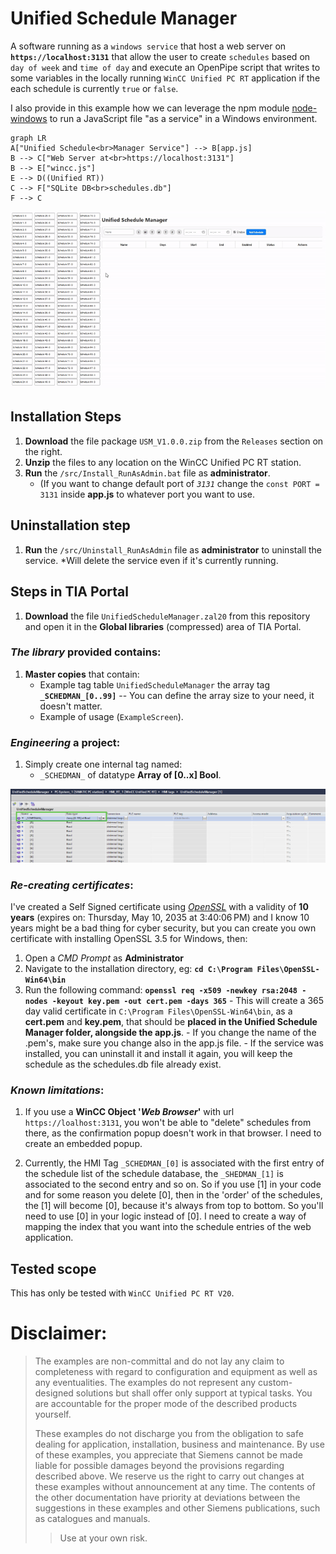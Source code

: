 
# Unified Schedule Manager
A software running as a `windows service` that host a web server on **`https://localhost:3131`** that allow the user to create `schedules` based on `day of week` and `time of day` and execute an OpenPipe script that writes to some variables in the locally running `WinCC Unified PC RT` application if the each schedule is currently `true` or `false`.

I also provide in this example how we can leverage the npm module [node-windows](https://www.npmjs.com/package/node-windows) to run a JavaScript file "as a service" in a Windows environment.
```mermaid
graph LR
A["Unified Schedule<br>Manager Service"] --> B[app.js]
B --> C["Web Server at<br>https://localhost:3131"]
B --> E["wincc.js"]
E --> D((Unified RT))
C --> F["SQLite DB<br>schedules.db"]
F --> C
```
![Example](media/UWM.gif)
## Installation Steps
1. **Download** the file package `USM_V1.0.0.zip` from the `Releases` section on the right.
2. **Unzip** the files to any location on the WinCC Unified PC RT station.
3. **Run** the `/src/Install_RunAsAdmin.bat` file as **administrator**.
	- (If you want to change default port of *`3131`* change the `const PORT = 3131` inside **app.js** to whatever port you want to use.

## Uninstallation step
1. **Run** the `/src/Uninstall_RunAsAdmin` file as **administrator** to uninstall the service.
*Will delete the service even if it's currently running.

## Steps in TIA Portal
1. **Download** the file `UnifiedScheduleManager.zal20` from this repository and open it in the **Global libraries** (compressed) area of TIA Portal.

### ***The library*** provided contains:
1. **Master copies** that contain:
   - Example tag table `UnifiedScheduleManager` the array tag **`_SCHEDMAN_[0..99]`**
   -- You can define the array size to your need, it doesn't matter.
   - Example of usage (`ExampleScreen`).

### ***Engineering*** a project:
1. Simply create one internal tag named:
   - `_SCHEDMAN_` of datatype **Array of [0..x] Bool**.

![TIA Portal Tag Table](media/tags.png)

### ***Re-creating certificates***:
I've created a Self Signed certificate using [*OpenSSL*](https://slproweb.com/products/Win32OpenSSL.html) with a validity of **10 years** (expires on: Thursday, May 10, 2035 at 3:40:06 PM) and I know 10 years might be a bad thing for cyber security, but you can create you own certificate with installing OpenSSL 3.5 for Windows, then:
1. Open a *CMD Prompt* as **Administrator**
2. Navigate to the installation directory, eg: **`cd C:\Program Files\OpenSSL-Win64\bin`**
3. Run the following command: 
**`openssl req -x509 -newkey rsa:2048 -nodes -keyout key.pem -out cert.pem -days 365`**
		- This will create a 365 day valid certificate in `C:\Program Files\OpenSSL-Win64\bin`, as a **cert.pem** and **key.pem**, that should be **placed in the Unified Schedule Manager folder, alongside the app.js**. 
		- If you change the name of the .pem's, make sure you change also in the app.js file. 
		- If the service was installed, you can uninstall it and install it again, you will keep the schedule as the schedules.db file already exist.

### ***Known limitations***:
1. If you use a **WinCC Object '*Web Browser*'** with url `https://loalhost:3131`, you won't be able to "delete" schedules from there, as the confirmation popup doesn't work in that browser. I need to create an embedded popup.

2. Currently, the HMI Tag `_SCHEDMAN_[0]` is associated with the first entry of the schedule list of the schedule database, the `_SHEDMAN_[1]` is associated to the second entry and so on. So if you use [1] in your code and for some reason you delete [0], then in the 'order' of the schedules, the [1] will become [0], because it's always from top to bottom. So you'll need to use [0] in your logic instead of [0]. I need to create a way of mapping the index that you want into the schedule entries of the web application.

## Tested scope

This has only be tested with `WinCC Unified PC RT V20`.
# Disclaimer:

>  The examples are non-committal and do not lay any claim to completeness with regard to configuration and equipment as well as any eventualities. The examples do not represent any custom-designed solutions but shall offer only support at typical tasks. You are accountable for the proper mode of the described products yourself.
> 
>  These examples do not discharge you from the obligation to safe dealing for application, installation, business and maintenance. By use of these examples, you appreciate that Siemens cannot be made liable for possible damages beyond the provisions regarding described above. We reserve us the right to carry out changes at these examples without announcement at any time. The contents of the other documentation have priority at deviations between the suggestions in these examples and other Siemens publications, such as catalogues  and manuals.
>  > Use at your own risk.